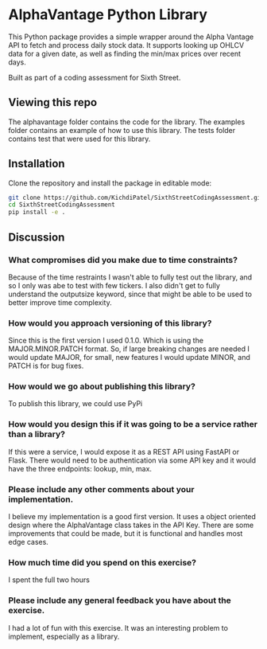 # AlphaVantage Python Library

This Python package provides a simple wrapper around the Alpha Vantage API to fetch and process daily stock data. It supports looking up OHLCV data for a given date, as well as finding the min/max prices over recent days.

Built as part of a coding assessment for Sixth Street.

## Viewing this repo

The alphavantage folder contains the code for the library. The examples folder contains an example of how to use this library. The tests folder contains test that were used for this library.

## Installation

Clone the repository and install the package in editable mode:

```bash
git clone https://github.com/KichdiPatel/SixthStreetCodingAssessment.git
cd SixthStreetCodingAssessment
pip install -e .
```

## Discussion

### What compromises did you make due to time constraints?

Because of the time restraints I wasn't able to fully test out the library, and so I only was abe to test with few tickers. I also didn't get to fully understand the outputsize keyword, since that might be able to be used to better improve time complexity.

### How would you approach versioning of this library?

Since this is the first version I used 0.1.0. Which is using the MAJOR.MINOR.PATCH format. So, if large breaking changes are needed I would update MAJOR, for small, new features I would update MINOR, and PATCH is for bug fixes.

### How would we go about publishing this library?

To publish this library, we could use PyPi

### How would you design this if it was going to be a service rather than a library?

If this were a service, I would expose it as a REST API using FastAPI or Flask. There would need to be authentication via some API key and it would have the three endpoints: lookup, min, max.

### Please include any other comments about your implementation.

I believe my implementation is a good first version. It uses a object oriented design where the AlphaVantage class takes in the API Key. There are some improvements that could be made, but it is functional and handles most edge cases.

### How much time did you spend on this exercise?

I spent the full two hours

### Please include any general feedback you have about the exercise.

I had a lot of fun with this exercise. It was an interesting problem to implement, especially as a library.
